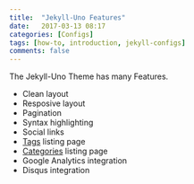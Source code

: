 ```yaml
---
title:  "Jekyll-Uno Features"
date:   2017-03-13 08:17
categories: [Configs]
tags: [how-to, introduction, jekyll-configs]
comments: false
---
```


The Jekyll-Uno Theme has many Features.

* Clean layout
* Resposive layout
* Pagination
* Syntax highlighting
* Social links
* [Tags](../../tags/) listing page
* [Categories](../../categories/) listing page
* Google Analytics integration
* Disqus integration
